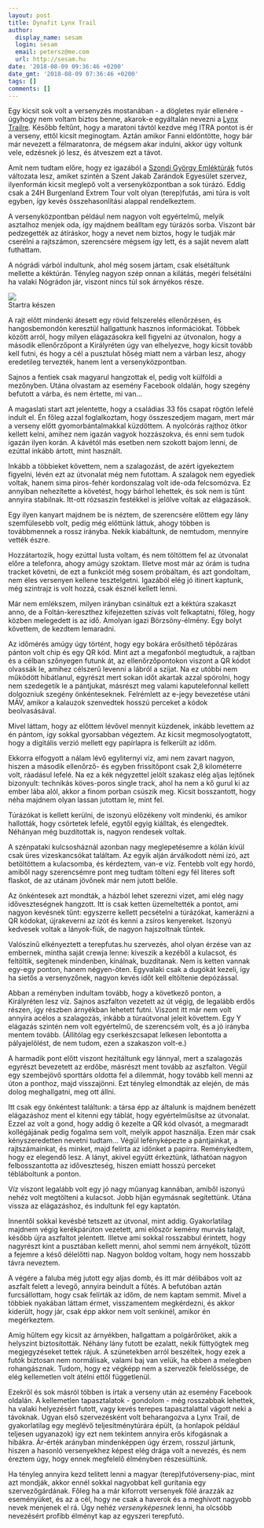 ```yaml
---
layout: post
title: Dynafit Lynx Trail
author:
  display_name: sesam
  login: sesam
  email: petersz@me.com
  url: http://sesam.hu
date: '2018-08-09 09:36:46 +0200'
date_gmt: '2018-08-09 07:36:46 +0200'
tags: []
comments: []
---
```


Egy kicsit sok volt a versenyzés mostanában - a dögletes nyár ellenére - úgyhogy nem voltam biztos benne, akarok-e egyáltalán nevezni a [Lynx Trailre](http://lynxtrail.hu). Később feltűnt, hogy a maratoni távtól kezdve még ITRA pontot is ér a verseny, ettől kicsit meginogtam. Aztán amikor Fanni eldöntötte, hogy bár már nevezett a félmaratonra, de mégsem akar indulni, akkor úgy voltunk vele, edzésnek jó lesz, és átveszem ezt a távot.

Amit nem tudtam előre, hogy ez igazából a [Szondi György Emléktúrák](http://szondi.elte.hu) futós változata lesz, amiket szintén a Szent Jakab Zarándok Egyesület szervez, ilyenformán kicsit meglepő volt a versenyközpontban a sok túrázó. Eddig csak a 24H Burgenland Extrem Tour volt olyan (terep)futás, ami túra is volt egyben, így kevés összehasonlítási alappal rendelkeztem.

A versenyközpontban például nem nagyon volt egyértelmű, melyik asztalhoz menjek oda, így majdnem beálltam egy túrázós sorba. Viszont bár pedzegették az átíráskor, hogy a nevet nem biztos, hogy le tudják már cserélni a rajtszámon, szerencsére mégsem így lett, és a saját nevem alatt futhattam.

A nógrádi várból indultunk, ahol még sosem jártam, csak elsétáltunk mellette a kéktúrán. Tényleg nagyon szép onnan a kilátás, megéri felsétálni ha valaki Nógrádon jár, viszont nincs túl sok árnyékos része.

![](https://sesam.hu/wp-content/uploads/2018/08/IMG_3115.jpg)  
Startra készen

A rajt előtt mindenki átesett egy rövid felszerelés ellenőrzésen, és hangosbemondón keresztül hallgattunk hasznos információkat. Többek között arról, hogy milyen elágazásokra kell figyelni az útvonalon, hogy a második ellenőrzőpont a Királyréten úgy van elhelyezve, hogy kicsit tovább kell futni, és hogy a cél a pusztulat hőség miatt nem a várban lesz, ahogy eredetileg tervezték, hanem lent a versenyközpontban.

Sajnos a fentiek csak magyarul hangzottak el, pedig volt külföldi a mezőnyben. Utána olvastam az esemény Facebook oldalán, hogy szegény befutott a várba, és nem értette, mi van…

A magaslati start azt jelentette, hogy a családias 33 fős csapat rögtön lefelé indult el. Én főleg azzal foglalkoztam, hogy összeszedjem magam, mert már a verseny előtt gyomorbántalmakkal küzdöttem. A nyolcórás rajthoz ötkor kellett kelni, amihez nem igazán vagyok hozzászokva, és enni sem tudok igazán ilyen korán. A kávétól más esetben nem szokott bajom lenni, de ezúttal inkább ártott, mint használt.

Inkább a többieket követtem, nem a szalagozást, de azért igyekeztem figyelni, lévén ezt az útvonalat még nem futottam. A szalagok nem egyediek voltak, hanem sima piros-fehér kordonszalag volt ide-oda felcsomózva. Ez annyiban nehezítette a követést, hogy bárhol lehettek, és sok nem is tűnt annyira stabilnak. Itt-ott rózsaszín festékkel is jelölve voltak az elágazások.

Egy ilyen kanyart majdnem be is néztem, de szerencsére előttem egy lány szemfülesebb volt, pedig még előttünk láttuk, ahogy többen is továbbmennek a rossz irányba. Nekik kiabáltunk, de nemtudom, mennyire vették észre.

Hozzátartozik, hogy ezúttal lusta voltam, és nem töltöttem fel az útvonalat előre a telefonra, ahogy amúgy szoktam. Illetve most már az órám is tudna tracket követni, de ezt a funkciót még sosem próbáltam, és azt gondoltam, nem éles versenyen kellene tesztelgetni. Igazából elég jó itinert kaptunk, még szintrajz is volt hozzá, csak észnél kellett lenni.

Már nem emlékszem, milyen irányban csináltuk ezt a kéktúra szakaszt anno, de a Foltán-kereszthez kifejezetten szívás volt felkaptatni, főleg, hogy közben melegedett is az idő. Amolyan igazi Börzsöny-élmény. Egy bolyt követtem, de kezdtem lemaradni.

Az időmérés amúgy úgy történt, hogy egy bokára erősíthető tépőzáras pánton volt chip és egy QR kód. Mint azt a megafonból megtudtuk, a rajtban és a célban szőnyegen futunk át, az ellenőrzőpontokon viszont a QR kódot olvassák le, amihez célszerű levenni a lábról a szíjat. Na ez utóbbi nem működött hibátlanul, egyrészt mert sokan időt akartak azzal spórolni, hogy nem szedegetik le a pántjukat, másrészt meg valami kaputelefonnal kellett dolgozniuk szegény önkénteseknek. Felrémlett az e-jegy bevezetése utáni MÁV, amikor a kalauzok szenvedtek hosszú perceket a kódok beolvasásával.

Mivel láttam, hogy az előttem lévővel mennyit küzdenek, inkább levettem az én pántom, így sokkal gyorsabban végeztem. Az kicsit megmosolyogtatott, hogy a digitális verzió mellett egy papírlapra is felkerült az időm.

Ekkorra elfogyott a nálam lévő egyliternyi víz, ami nem zavart nagyon, hiszen a második ellenőrző- és egyben frissítőpont csak 2,8 kilométerre volt, ráadásul lefelé. Na ez a kék négyzettel jelölt szakasz elég aljas lejtőnek bizonyult: technikás köves-poros single track, ahol ha nem a kő gurul ki az ember lába alól, akkor a finom porban csúszik meg. Kicsit bosszantott, hogy néha majdnem olyan lassan jutottam le, mint fel.

Túrázókat is kellett kerülni, de iszonyú előzékeny volt mindenki, és amikor hallották, hogy csörtetek lefelé, egytől egyig kiálltak, és elengedtek. Néhányan még buzdítottak is, nagyon rendesek voltak.

A szénpataki kulcsosháznál azonban nagy meglepetésemre a kólán kívül csak üres vizeskancsókat találtam. Az egyik alján árválkodott némi izó, azt betöltöttem a kulacsomba, és kérdeztem, van-e víz. Fentebb volt egy hordó, amiből nagy szerencsémre pont meg tudtam tölteni egy fél literes soft flaskot, de az utánam jövőnek már nem jutott belőle.

Az önkéntesek azt mondták, a házból lehet szerezni vizet, ami elég nagy időveszteségnek hangzott. Itt is csak ketten üzemeltették a pontot, ami nagyon kevésnek tűnt: egyszerre kellett pecsételni a túrázókat, kamerázni a QR kódokat, újrakeverni az izót és kenni a zsíros kenyereket. Iszonyú kedvesek voltak a lányok-fiúk, de nagyon hajszoltnak tűntek.

Valószínű elkényeztett a terepfutas.hu szervezés, ahol olyan érzése van az embernek, mintha saját crewja lenne: kiveszik a kezéből a kulacsot, és feltöltik, segítenek mindenben, kínálnak, buzdítanak. Nem is ketten vannak egy-egy ponton, hanem négyen-öten. Egyvalaki csak a dugókát kezeli, így ha sietős a versenyzőnek, nagyon kevés időt kell eltöltenie depózással.

Abban a reményben indultam tovább, hogy a következő ponton, a Királyréten lesz víz. Sajnos aszfalton vezetett az út végig, de legalább erdős részen, így részben árnyékban lehetett futni. Viszont itt már nem volt annyira acélos a szalagozás, inkább a túraútvonal jeleit követtem. Egy Y elágazás szintén nem volt egyértelmű, de szerencsém volt, és a jó irányba mentem tovább. (Állítólag egy cserkészcsapat lelkesen lebontotta a pályajelölést, de nem tudom, ezen a szakaszon volt-e.)

A harmadik pont előtt viszont hezitáltunk egy lánnyal, mert a szalagozás egyrészt bevezetett az erdőbe, másrészt ment tovább az aszfalton. Végül egy szembejövő sporttárs oldotta fel a dilemmát, hogy tovább kell menni az úton a ponthoz, majd visszajönni. Ezt tényleg elmondták az elején, de más dolog meghallgatni, meg ott állni.

Itt csak egy önkéntest találtunk: a társa épp az általunk is majdnem benézett elágazáshoz ment el kitenni egy táblát, hogy egyértelműsítse az útvonalat. Ezzel az volt a gond, hogy addig ő kezelte a QR kód olvasót, a megmaradt kollégájának pedig fogalma sem volt, melyik appot használja. Ezen már csak kényszeredetten nevetni tudtam… Végül lefényképezte a pántjainkat, a rajtszámainkat, és minket, majd felírta az időnket a papírra. Reménykedtem, hogy ez elegendő lesz. A lányt, akivel együtt érkeztünk, láthatóan nagyon felbosszantotta az időveszteség, hiszen emiatt hosszú perceket tébláboltunk a ponton.

Víz viszont legalább volt egy jó nagy műanyag kannában, amiből iszonyú nehéz volt megtölteni a kulacsot. Jobb híján egymásnak segítettünk. Utána vissza az elágazáshoz, és indultunk fel egy kaptatón.

Innentől sokkal kevésbé tetszett az útvonal, mint addig. Gyakorlatilag majdnem végig kerékpárúton vezetett, ami először kemény murvás talajt, később újra aszfaltot jelentett. Illetve ami sokkal rosszabbul érintett, hogy nagyrészt kint a pusztában kellett menni, ahol semmi nem árnyékolt, tűzött a fejemre a késő délelőtti nap. Nagyon boldog voltam, hogy nem hosszabb távra neveztem.

A végére a faluba még jutott egy aljas domb, és itt már délibábos volt az aszfalt felett a levegő, annyira beindult a fűtés. A befutóban aztán furcsállottam, hogy csak felírták az időm, de nem kaptam semmit. Mivel a többiek nyakában láttam érmet, visszamentem megkérdezni, és akkor kiderült, hogy jár, csak épp akkor nem volt senkinél, amikor én megérkeztem.

Amíg hűltem egy kicsit az árnyékben, hallgattam a polgárőröket, akik a helyszínt biztosították. Néhány lány futott be ezalatt, nekik füttyögtek meg megjegyzéseket tettek rájuk. A szünetekben arról beszéltek, hogy ezek a futók biztosan nem normálisak, valami baj van velük, ha ebben a melegben rohangásznak. Tudom, hogy ez végképp nem a szervezők felelőssége, de elég kellemetlen volt átélni ettől függetlenül.

Ezekről és sok másról többen is írtak a verseny után az esemény Facebook oldalán. A kellemetlen tapasztalatok - gondolom - még rosszabbak lehettek, ha valaki helyezésért futott, vagy kevés terepes tapasztalattal vágott neki a távoknak. Ugyan első szervezésként volt beharangozva a Lynx Trail, de gyakorlatilag egy meglévő teljesítménytúrára épült, (a honlapok például teljesen ugyanazok) így ezt nem tekintem annyira erős kifogásnak a hibákra. Ár-érték arányban mindenképpen úgy érzem, rosszul jártunk, hiszen a hasonló versenyekhez képest elég drága volt a nevezés, és nem éreztem úgy, hogy ennek megfelelő élményben részesültünk.

Ha tényleg annyira kezd telített lenni a magyar (terep)futóverseny-piac, mint azt mondják, akkor ennél sokkal nagyobbat kell gurítania egy szervezőgárdának. Főleg ha a már kiforrott versenyek fölé árazzák az eseményüket, és az a cél, hogy ne csak a haverok és a meghívott nagyobb nevek menjenek el rá. Úgy nehéz _versenyképesnek_ lenni, ha olcsóbb nevezésért profibb élményt kap az egyszeri terepfutó.
